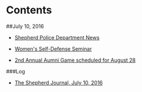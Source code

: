# Contents
##July 10, 2016

* [Shepherd Police Department News](shepherd-police-department/shepherdpolicedept.txt)
* [Women's Self-Defense Seminar](shepherd-police-department/womens-self-defense-seminar.txt)


* [2nd Annual Aumni Game scheduled for August 28](shepherd-high-school-baseball/2ndannualalumnigame.txt)


###Log
* [The Shepherd Journal, July 10, 2016](https://www.penflip.com/shepherdjournal/tsj-07162016)

